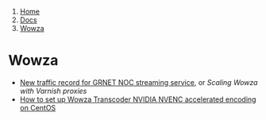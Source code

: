<!-- -
Title: Wowza
Description: Wowza Transcoder
First Published: 2013-11-20
Last Updated: 2015-08-26
- -->

<ol class="breadcrumb" itemprop="breadcrumb">
	<li><a href="/">Home</a></li>
	<li><a href="/docs/">Docs</a></li>
	<li><a href="/docs/wowza.html">Wowza</a></li>
</ol>

Wowza
=====

*   [New traffic record for GRNET NOC streaming service][1], or *Scaling Wowza with Varnish proxies*
*   [How to set up Wowza Transcoder NVIDIA NVENC accelerated encoding on CentOS][2]

<!-- Links -->
[1]: http://www.void.gr/kargig/blog/2013/11/13/new-traffic-record-for-grnet-noc-streaming-service/
[2]: http://www.wowza.com/forums/content.php?510
